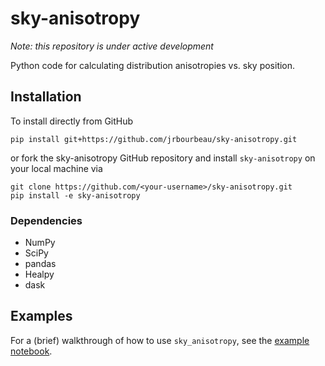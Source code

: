 # sky-anisotropy

_Note: this repository is under active development_

Python code for calculating distribution anisotropies vs. sky position.

## Installation

To install directly from GitHub

```
pip install git+https://github.com/jrbourbeau/sky-anisotropy.git
```

or fork the sky-anisotropy GitHub repository and install `sky-anisotropy` on your local machine via

```
git clone https://github.com/<your-username>/sky-anisotropy.git
pip install -e sky-anisotropy
```

### Dependencies

- NumPy
- SciPy
- pandas
- Healpy
- dask

## Examples

For a (brief) walkthrough of how to use `sky_anisotropy`, see the [example notebook](example.ipynb).
